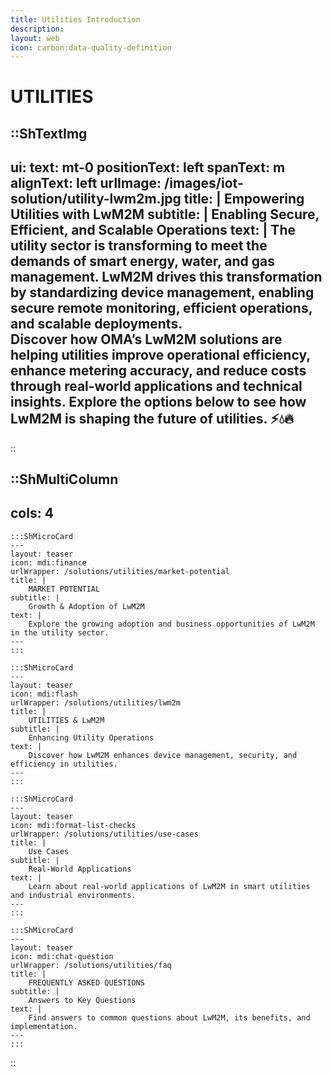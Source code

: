 ```yaml
---
title: Utilities Introduction
description:
layout: web
icon: carbon:data-quality-definition
---
```

# UTILITIES

::ShTextImg
---
ui:
  text: mt-0
positionText: left
spanText: m
alignText: left
urlImage: /images/iot-solution/utility-lwm2m.jpg
title: |
  Empowering Utilities with LwM2M
subtitle: |
  Enabling Secure, Efficient, and Scalable Operations
text: |
  The utility sector is transforming to meet the demands of **smart energy, water, and gas management**. **LwM2M** drives this transformation by **standardizing device management**, enabling **secure remote monitoring**, **efficient operations**, and **scalable deployments**.  
  Discover how **OMA’s LwM2M solutions** are helping utilities **improve operational efficiency, enhance metering accuracy**, and **reduce costs** through **real-world applications and technical insights**.
  **Explore the options below** to see how **LwM2M is shaping the future of utilities**. ⚡💧🔥
---
::

::ShMultiColumn
---
cols: 4
---

    :::ShMicroCard
    --- 
    layout: teaser
    icon: mdi:finance
    urlWrapper: /solutions/utilities/market-potential
    title: |
        MARKET POTENTIAL 
    subtitle: |
        Growth & Adoption of LwM2M
    text: |
        Explore the growing adoption and business opportunities of LwM2M in the utility sector.
    ---
    :::

    :::ShMicroCard
    ---
    layout: teaser
    icon: mdi:flash
    urlWrapper: /solutions/utilities/lwm2m
    title: |
        UTILITIES & LwM2M 
    subtitle: |
        Enhancing Utility Operations
    text: |
        Discover how LwM2M enhances device management, security, and efficiency in utilities.
    ---
    :::

    :::ShMicroCard
    ---
    layout: teaser
    icon: mdi:format-list-checks
    urlWrapper: /solutions/utilities/use-cases
    title: |
        Use Cases 
    subtitle: |
        Real-World Applications
    text: |
        Learn about real-world applications of LwM2M in smart utilities and industrial environments.
    ---
    :::

    :::ShMicroCard
    ---
    layout: teaser
    icon: mdi:chat-question
    urlWrapper: /solutions/utilities/faq
    title: |
        FREQUENTLY ASKED QUESTIONS 
    subtitle: |
        Answers to Key Questions
    text: |
        Find answers to common questions about LwM2M, its benefits, and implementation.
    ---
    :::

::